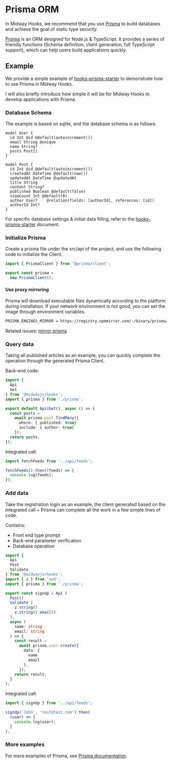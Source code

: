 # Prisma ORM

In Midway Hooks, we recommend that you use [Prisma](https://prisma.io/) to build databases and achieve the goal of static type security.

[Prsima](https://www.prisma.io/) is an ORM designed for Node.js & TypeScript. It provides a series of friendly functions (Schema definition, client generation, full TypeScript support), which can help users build applications quickly.

## Example

We provide a simple example of [hooks-prisma-starter](https://github.com/midwayjs/hooks/blob/main/examples/prisma/README.md) to demonstrate how to use Prisma in Midway Hooks.

I will also briefly introduce how simple it will be for Midway Hooks to develop applications with Prisma.

### Database Schema

The example is based on sqlite, and the database schema is as follows:

```prisma
model User {
  id Int @id @default(autoincrement())
  email String @unique
  name String?
  posts Post[]
}

model Post {
  id Int @id @default(autoincrement())
  createdAt DateTime @default(now())
  updatedAt DateTime @updatedAt
  title String
  content String?
  published Boolean @default(false)
  viewCount Int @default(0)
  author User?    @relation(fields: [authorId], references: [id])
  authorId Int?
}
```

For specific database settings & initial data filling, refer to the [hooks-prisma-starter](https://github.com/midwayjs/hooks/blob/main/examples/prisma/README.md) document.

### Initialize Prisma

Create a prisma file under the src/api of the project, and use the following code to initialize the Client.

```ts
import { PrismaClient } from '@prisma/client';

export const prisma =
  new PrismaClient();
```

#### Use proxy mirroring

Prisma will download executable files dynamically according to the platform during installation. If your network environment is not good, you can set the image through environment variables.

```bash
PRISMA_ENGINES_MIRROR = https://registry.npmmirror.com/-/binary/prisma/
```

Related issues: [mirror prisma](https://github.com/cnpm/mirrors/issues/248)

### Query data

Taking all published articles as an example, you can quickly complete the operation through the generated Prisma Client.

Back-end code:

```ts
import {
  Api
  Get
} from '@midwayjs/hooks';
import { prisma } from './prisma';

export default Api(Get(), async () => {
  const posts =
    await prisma.post.findMany({
      where: { published: true}
      include: { author: true}
    });
  return posts;
});
```

Integrated call:

```ts
import fetchFeeds from '../api/feeds';

fetchFeeds().then((feeds) => {
  console.log(feeds);
});
```

### Add data

Take the registration login as an example, the client generated based on the integrated call + Prisma can complete all the work in a few simple lines of code.

Contains:

- Front end type prompt
- Back-end parameter verification
- Database operation

```ts
import {
  Api
  Post
  Validate
} from '@midwayjs/hooks';
import { z } from 'zod';
import { prisma } from './prisma';

export const signUp = Api (
  Post()
  Validate (
    z.string()
    z.string().email()
  ),
  async (
    name: string
    email: string
  ) => {
    const result =
      await prisma.user.create({
        data: {
          name
          email
        },
      });
    return result;
  }
);
```

Integrated call:

```ts
import { signUp } from '../api/feeds';

signUp('John', 'test@test.com').then(
  (user) => {
    console.log(user);
  }
);
```

### More examples

For more examples of Prisma, see [Prisma documentation](https://www.prisma.io/).
